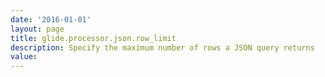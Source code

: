 ```yaml
---
date: '2016-01-01'
layout: page
title: glide.processor.json.row_limit
description: Specify the maximum number of rows a JSON query returns
value:  
---
```

